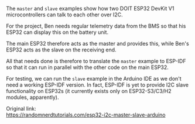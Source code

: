 The `master` and `slave` examples show how two DOIT ESP32 DevKit V1 microcontrollers can talk to each other over I2C.

For the project, Ben needs regular telemetry data from the BMS so that his ESP32 can display this on the battery unit.

The main ESP32 therefore acts as the master and provides this, while Ben's ESP32 acts as the slave on the receiving end.

All that needs done is therefore to translate the `master` example to ESP-IDF so that it can run in parallel with the other code on the main ESP32.

For testing, we can run the `slave` example in the Arduino IDE as we don't need a working ESP-IDF version.
In fact, ESP-IDF is yet to provide I2C slave functionality on ESP32s (it currently exists only on ESP32-S3/C3/H2 modules, apparently).

Original link:\
    https://randomnerdtutorials.com/esp32-i2c-master-slave-arduino